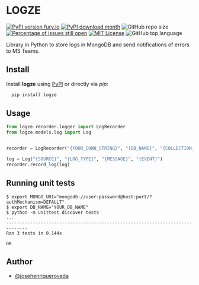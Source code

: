 
# LOGZE

[![PyPI version fury.io](https://badge.fury.io/py/logze.svg)](https://pypi.python.org/pypi/logze/)
[![PyPI download month](https://img.shields.io/pypi/dm/logze.svg)](https://pypi.python.org/pypi/logze/)
![GitHub repo size](https://img.shields.io/github/repo-size/josehenriqueroveda/logze)
[![Percentage of issues still open](http://isitmaintained.com/badge/open/Naereen/badges.svg)](http://isitmaintained.com/project/logze/badges "Percentage of issues still open")
[![MIT License](https://img.shields.io/badge/License-MIT-green.svg)](https://choosealicense.com/licenses/mit/)
![GitHub top language](https://img.shields.io/github/languages/top/josehenriqueroveda/logze)


Library in Python to store logs in MongoDB and send notifications of errors to MS Teams.


## Install

Install **logze** using [PyPI](https://pypi.org/project/logze/) or directly via *pip*:

```bash
  pip install logze
```
    
## Usage

```python
from logze.recorder.logger import LogRecorder
from logze.models.log import Log


recorder = LogRecorder("{YOUR_CONN_STRING}", "{DB_NAME}", "{COLLECTION_NAME}", "{MS_TEAMS_WEBHOOK}")

log = Log("{SOURCE}", "{LOG_TYPE}", "{MESSAGE}", "{EVENT}")
recorder.record_log(log)
```

## Running unit tests

```shell
$ export MONGO_URI="mongodb://user:password@host:port/?authMechanism=DEFAULT"
$ export DB_NAME="YOUR_DB_NAME"
$ python -m unittest discover tests
...
------------------------------------------------------------------------------
Ran 3 tests in 0.144s

OK
```
## Author

- [@josehenriqueroveda](https://www.github.com/josehenriqueroveda)

